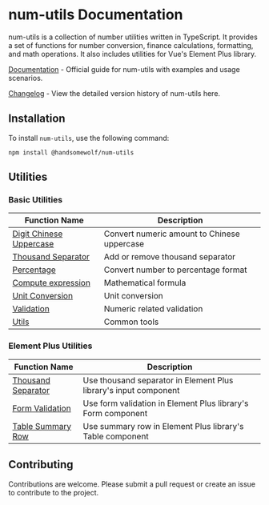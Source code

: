 # num-utils Documentation

num-utils is a collection of number utilities written in TypeScript. It provides a set of functions for number conversion, finance calculations, formatting, and math operations. It also includes utilities for Vue's Element Plus library.

[Documentation](https://handsomewolf.github.io/num-utils/) - Official guide for num-utils with examples and usage scenarios.

[Changelog](https://handsomewolf.github.io/num-utils/changelog.html) - View the detailed version history of num-utils here.






## Installation

To install `num-utils`, use the following command:

```command
npm install @handsomewolf/num-utils
```

## Utilities
### Basic Utilities

 Function Name | Description |
 --- | --- |
 [Digit Chinese Uppercase](https://handsomewolf.github.io/num-utils/guide/digit-chinese-uppercase.html) | Convert numeric amount to Chinese uppercase |
 [Thousand Separator](https://handsomewolf.github.io/num-utils/guide/thousand-separator.html) | Add or remove thousand separator |
 [Percentage](https://handsomewolf.github.io/num-utils/guide/percentage.html) | Convert number to percentage format |
 [Compute expression](https://handsomewolf.github.io/num-utils/guide/compute-expression.html) | Mathematical formula |
 [Unit Conversion](https://handsomewolf.github.io/num-utils/guide/unit-conversion.html) | Unit conversion |
 [Validation](https://handsomewolf.github.io/num-utils/guide/validation.html) | Numeric related validation |
 [Utils](https://handsomewolf.github.io/num-utils/guide/utils.html) | Common tools |

### Element Plus Utilities

| Function Name | Description |
| --- | --- |
 [Thousand Separator](https://handsomewolf.github.io/num-utils/guide/element-plus-formatter.html) | Use thousand separator in Element Plus library's input component |
 [Form Validation](https://handsomewolf.github.io/num-utils/guide/element-plus-form-validation.html) | Use form validation in Element Plus library's Form component |
 [Table Summary Row](https://handsomewolf.github.io/num-utils/guide/element-plus-table-summary-row.html) | Use summary row in Element Plus library's Table component |



## Contributing

Contributions are welcome. Please submit a pull request or create an issue to contribute to the project.
